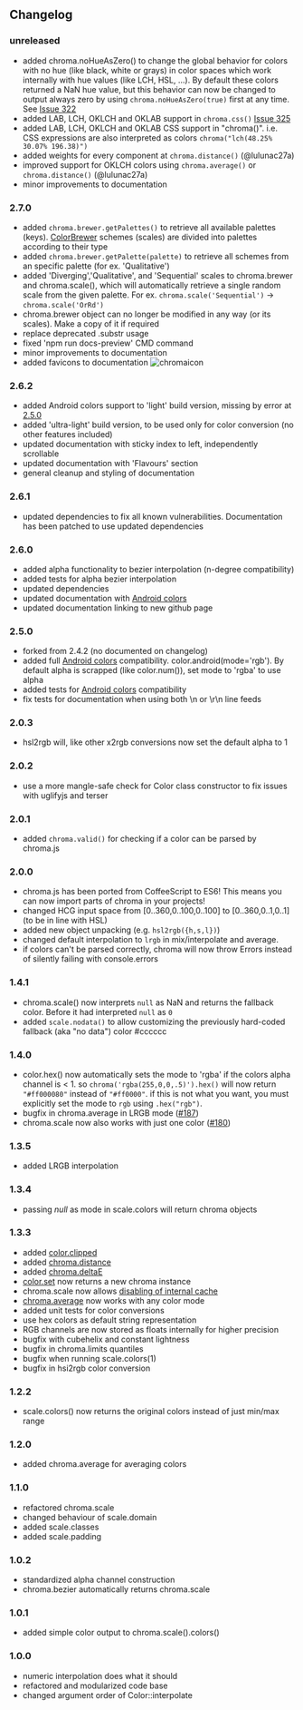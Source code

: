 ## Changelog

### unreleased
* added chroma.noHueAsZero() to change the global behavior for colors with no hue (like black, white or grays) in color spaces which work internally with hue values (like LCH, HSL, ...). By default these colors returned a NaN hue value, but this behavior can now be changed to output always zero by using `chroma.noHueAsZero(true)` first at any time. See [Issue 322](https://github.com/gka/chroma.js/issues/322)
* added LAB, LCH, OKLCH and OKLAB support in `chroma.css()` [Issue 325](https://github.com/gka/chroma.js/issues/325)
* added LAB, LCH, OKLCH and OKLAB CSS support in "chroma()". i.e. CSS expressions are also interpreted as colors `chroma("lch(48.25% 30.07% 196.38)")`
* added weights for every component at `chroma.distance()` (@lulunac27a)
* improved support for OKLCH colors using `chroma.average()` or `chroma.distance()` (@lulunac27a)
* minor improvements to documentation

### 2.7.0
* added `chroma.brewer.getPalettes()` to retrieve all available palettes (keys). [ColorBrewer](http://colorbrewer2.org/) schemes (scales) are divided into palettes according to their type
* added `chroma.brewer.getPalette(palette)` to retrieve all schemes from an specific palette (for ex. 'Qualitative')
* added 'Diverging','Qualitative', and 'Sequential' scales to chroma.brewer and chroma.scale(), which will automatically retrieve a single random scale from the given palette. For ex. `chroma.scale('Sequential')` -> `chroma.scale('OrRd')` 
* chroma.brewer object can no longer be modified in any way (or its scales). Make a copy of it if required
* replace deprecated .substr usage
* fixed 'npm run docs-preview' CMD command
* minor improvements to documentation
* added favicons to documentation ![chromaicon](assets/favicon/favicon-16x16.png)

### 2.6.2
* added Android colors support to 'light' build version, missing by error at [2.5.0](#250)
* added 'ultra-light' build version, to be used only for color conversion (no other features included)
* updated documentation with sticky index to left, independently scrollable
* updated documentation with 'Flavours' section
* general cleanup and styling of documentation

### 2.6.1
* updated dependencies to fix all known vulnerabilities. Documentation has been patched to use updated dependencies

### 2.6.0
* added alpha functionality to bezier interpolation (n-degree compatibility)
* added tests for alpha bezier interpolation
* updated dependencies
* updated documentation with [Android colors](https://developer.android.com/reference/android/graphics/Color)
* updated documentation linking to new github page

### 2.5.0
* forked from 2.4.2 (no documented on changelog)
* added full [Android colors](https://developer.android.com/reference/android/graphics/Color) compatibility. color.android(mode='rgb'). By default alpha is scrapped (like color.num()), set mode to 'rgba' to use alpha
* added tests for [Android colors](https://developer.android.com/reference/android/graphics/Color) compatibility
* fix tests for documentation when using both \n or \r\n line feeds

### 2.0.3

* hsl2rgb will, like other x2rgb conversions now set the default alpha to 1

### 2.0.2

* use a more mangle-safe check for Color class constructor to fix issues with uglifyjs and terser

### 2.0.1

* added `chroma.valid()` for checking if a color can be parsed by chroma.js

### 2.0.0

* chroma.js has been ported from CoffeeScript to ES6! This means you can now import parts of chroma in your projects!
* changed HCG input space from [0..360,0..100,0..100] to [0..360,0..1,0..1] (to be in line with HSL)
* added new object unpacking (e.g. `hsl2rgb({h,s,l})`)
* changed default interpolation to `lrgb` in mix/interpolate and average.
* if colors can't be parsed correctly, chroma will now throw Errors instead of silently failing with console.errors

### 1.4.1

* chroma.scale() now interprets `null` as NaN and returns the fallback color. Before it had interpreted `null` as `0`
* added `scale.nodata()` to allow customizing the previously hard-coded fallback (aka "no data") color #cccccc


### 1.4.0

* color.hex() now automatically sets the mode to 'rgba' if the colors alpha channel is < 1. so `chroma('rgba(255,0,0,.5)').hex()` will now return `"#ff000080"` instead of `"#ff0000"`. if this is not what you want, you must explicitly set the mode to `rgb` using `.hex("rgb")`.
* bugfix in chroma.average in LRGB mode ([#187](https://github.com/gka/chroma.js/issues/187))
* chroma.scale now also works with just one color ([#180](https://github.com/gka/chroma.js/issues/180))


### 1.3.5

* added LRGB interpolation

### 1.3.4

* passing *null* as mode in scale.colors will return chroma objects

### 1.3.3

* added [color.clipped](https://gka.github.io/chroma.js/#color-clipped)
* added [chroma.distance](https://gka.github.io/chroma.js/#chroma-distance)
* added [chroma.deltaE](https://gka.github.io/chroma.js/#chroma-deltae)
* [color.set](https://gka.github.io/chroma.js/#color-set) now returns a new chroma instance
* chroma.scale now allows [disabling of internal cache](https://gka.github.io/chroma.js/#scale-cache)
* [chroma.average](https://gka.github.io/chroma.js/#chroma-average) now works with any color mode
* added unit tests for color conversions
* use hex colors as default string representation
* RGB channels are now stored as floats internally for higher precision
* bugfix with cubehelix and constant lightness
* bugfix in chroma.limits quantiles
* bugfix when running scale.colors(1)
* bugfix in hsi2rgb color conversion

### 1.2.2

* scale.colors() now returns the original colors instead of just min/max range

### 1.2.0

* added chroma.average for averaging colors

### 1.1.0

* refactored chroma.scale
* changed behaviour of scale.domain
* added scale.classes
* added scale.padding

### 1.0.2

* standardized alpha channel construction
* chroma.bezier automatically returns chroma.scale

### 1.0.1

* added simple color output to chroma.scale().colors()

### 1.0.0

* numeric interpolation does what it should
* refactored and modularized code base
* changed argument order of Color::interpolate
